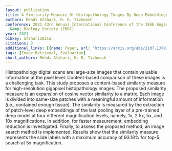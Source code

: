 ```yaml
---
layout: publication
title: A Similarity Measure Of Histopathology Images By Deep Embeddings
authors: Mehdi Afshari, H. R. Tizhoosh
conference: 2021 43rd Annual International Conference of the IEEE Engineering in Medicine
  &amp; Biology Society (EMBC)
year: 2021
bibkey: afshari2021a
citations: 3
additional_links: [{name: Paper, url: 'https://arxiv.org/abs/2107.13703'}]
tags: [Image Retrieval, Evaluation]
short_authors: Mehdi Afshari, H. R. Tizhoosh
---
```

Histopathology digital scans are large-size images that contain valuable
information at the pixel level. Content-based comparison of these images is a
challenging task. This study proposes a content-based similarity measure for
high-resolution gigapixel histopathology images. The proposed similarity
measure is an expansion of cosine vector similarity to a matrix. Each image is
divided into same-size patches with a meaningful amount of information (i.e.,
contained enough tissue). The similarity is measured by the extraction of
patch-level deep embeddings of the last pooling layer of a pre-trained deep
model at four different magnification levels, namely, 1x, 2.5x, 5x, and 10x
magnifications. In addition, for faster measurement, embedding reduction is
investigated. Finally, to assess the proposed method, an image search method is
implemented. Results show that the similarity measure represents the slide
labels with a maximum accuracy of 93.18% for top-5 search at 5x magnification.